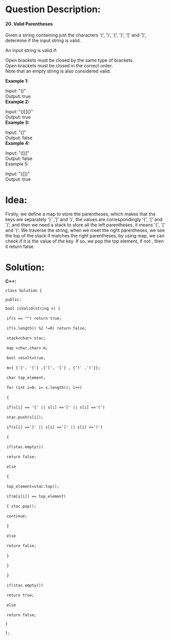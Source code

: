 # Question Description:

#### 20. Valid Parentheses

Given a string containing just the characters '(', ')', '{', '}', '[' and ']', determine if the input string is valid.

An input string is valid if:  

Open brackets must be closed by the same type of brackets.  
Open brackets must be closed in the correct order.  
Note that an empty string is also considered valid.    

**Example 1:**  

Input: "()"  
Output: true  
**Example 2:**  

Input: "()[]{}"  
Output: true  
**Example 3:**   

Input: "(]"  
Output: false  
**Example 4:**  

Input: "([)]"  
Output: false  
Example 5:  

Input: "{[]}"  
Output: true        

# Idea:

Firstly, we define a map to store the parentheses, which makes that the keys are separately '}' ,']' and ')', the values are correspondingly '{', '[' and '(', and then we need a stack to store all the left parentheses, it means '{', '[' and '('. We traverse the string, when we meet the right parentheses, we see the top of the stack if matches the right parentheses, by using map, we can check if it is the value of the key.  If so, we pop the top element, if not , then it return false.  

# Solution:

**C++:**

`class Solution {`

`public:`

  `bool isValid(string s) {`

​    `if(s == "") return true;`

​    `if(s.length() %2 !=0) return false;`

​    `stack<char> stac;`

​    `map <char,char> m;`

​    `bool result=true;`

​    `m={ {'}', '{'} ,{']', '['} , {')' ,'('}};`

​    `char top_element;`

​    `for (int i=0; i< s.length(); i++)`

​    `{`

​     `if(s[i] == '{' || s[i] =='[' || s[i] =='(')`

​      `stac.push(s[i]);`

​     `if(s[i] =='}' || s[i] ==']' || s[i] ==')')`

​     `{`



​       `if(stac.empty())`

​        `return false;`

​       `else`

​       `{`

​        `top_element=stac.top();`

​        `if(m[s[i]] == top_element)`

​        `{ stac.pop();`

​         `continue;` 

​        `}`

​        `else`

​         `return false;`

​       `}`

​      `}`

​    `}`

​    `if(stac.empty())` 

​     `return true;`

​    `else` 

​     `return false;`

  `}`

`};`